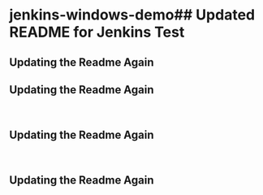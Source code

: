 # jenkins-windows-demo# #   U p d a t e d   R E A D M E   f o r   J e n k i n s   T e s t 

## Updating the Readme Again

## Updating the Readme Again

<br>

## Updating the Readme Again

<br>

## Updating the Readme Again
